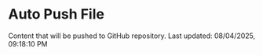 # Auto Push File

Content that will be pushed to GitHub repository.
Last updated: 08/04/2025, 09:18:10 PM